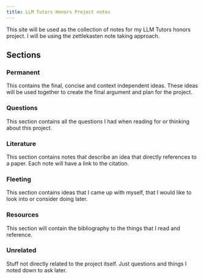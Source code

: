 ```yaml
---
title: LLM Tutors Honors Project notes
---
```

This site will be used as the collection of notes for my LLM Tutors honors project. I will be using the zettlekasten note taking approach.

## Sections
### Permanent
This contains the final, concise and context independent ideas. These ideas will be used together to create the final argument and plan for the project.
### Questions
This section contains all the questions I had when reading for or thinking about this project.

### Literature
This section contains notes that describe an idea that directly references to a paper. Each note will have a link to the citation.

### Fleeting
This section contains ideas that I came up with myself, that I would like to look into or consider doing later.

### Resources
This section will contain the bibliography to the things that I read and reference.

### Unrelated
Stuff not directly related to the project itself. Just questions and things I noted down to ask later.